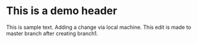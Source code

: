 # This is a demo header

This is sample text. Adding a change via local machine.
This edit is made to master branch after creating branch1.